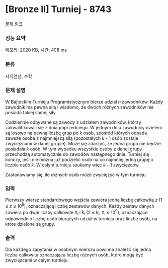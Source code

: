 # [Bronze II] Turniej - 8743 

[문제 링크](https://www.acmicpc.net/problem/8743) 

### 성능 요약

메모리: 2020 KB, 시간: 408 ms

### 분류

사칙연산, 수학

### 문제 설명

<p>W Bajtockim Turnieju Programistycznym bierze udział <em>n</em> zawodników. Każdy zawodnik ma pewną siłę i wiadomo, że dwóch różnych zawodników nie posiada takiej samej siły.</p>

<p>Codziennie odbywane są zawody z udziałem zawodników, którzy zakwalifikowali się z dnia poprzedniego. W jednym dniu zawodnicy dzieleni są losowo na pewną liczbę grup po <em>k</em> osób, spośród których odpada zawsze osoba z najmniejszą siłą (pozostałych <em>k</em> - 1 osób zostaje zwycięzcami w danej grupie). Może się zdarzyć, że jedna grupa nie będzie posiadała <em>k</em> osób. W tym wypadku wszystkie osoby z danej grupy przechodzą automatycznie do zawodów następnego dnia. Turniej się kończy, jeśli nie można już podzielić osób na co najmniej jedną grupę o liczbie osób <em>k</em>. W całym turnieju szukamy więc <em>k</em> - 1 zwycięzców.</p>

<p>Zastanawiamy się, ile różnych osób może zwyciężyć w tym turnieju.</p>

### 입력 

 <p>Pierwszy wiersz standardowego wejścia zawiera jedną liczbę całkowitą <em>z</em> (1 ≤ <em>z</em> ≤ 10<sup>6</sup>), oznaczającą liczbę zestawów danych. Każdy zestaw danych zawiera po dwie liczby całkowite <em>n<sub>i</sub></em> i <em>k<sub>i</sub></em> (2 ≤ <em>k<sub>i</sub></em>, <em>n<sub>i</sub></em> ≤ 10<sup>9</sup>), oznaczające odpowiednio liczbę osób biorących udział w turnieju oraz liczbę osób, na które dzielone są grupy.</p>

### 출력 

 <p>Dla każdego zapytania w osobnym wierszu powinna znaleźć się jedna liczba całkowita oznaczająca liczbę różnych osób, które mogą być zwycięzcami w całym turnieju.</p>


